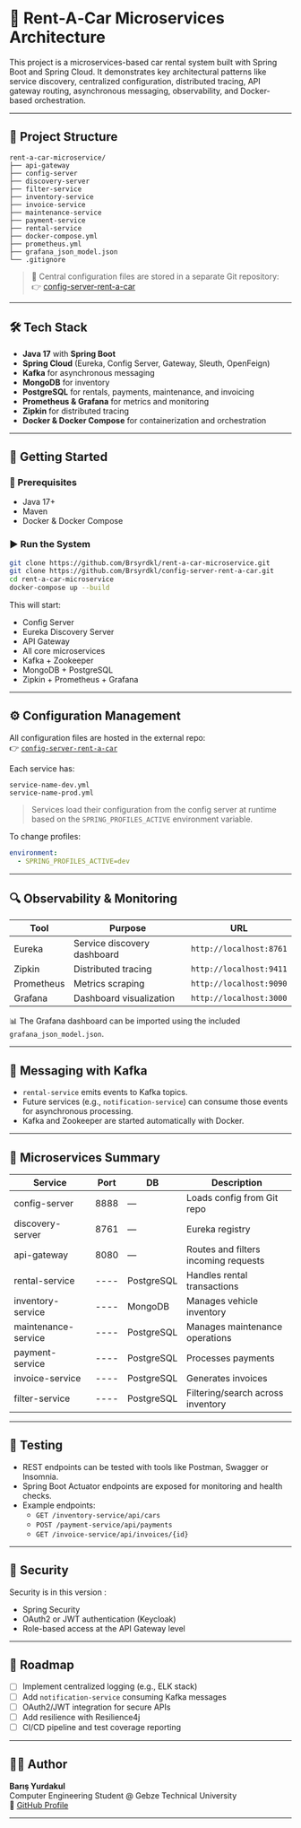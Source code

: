 
# 🚗 Rent‑A‑Car Microservices Architecture

This project is a microservices-based car rental system built with Spring Boot and Spring Cloud. It demonstrates key architectural patterns like service discovery, centralized configuration, distributed tracing, API gateway routing, asynchronous messaging, observability, and Docker-based orchestration.

---

## 📁 Project Structure

```
rent-a-car-microservice/
├── api-gateway
├── config-server
├── discovery-server
├── filter-service
├── inventory-service
├── invoice-service
├── maintenance-service
├── payment-service
├── rental-service
├── docker-compose.yml
├── prometheus.yml
├── grafana_json_model.json
└── .gitignore
```

> 🔧 Central configuration files are stored in a separate Git repository:  
> 👉 [config-server-rent-a-car](https://github.com/Brsyrdkl/config-server-rent-a-car)

---

## 🛠️ Tech Stack

- **Java 17** with **Spring Boot**
- **Spring Cloud** (Eureka, Config Server, Gateway, Sleuth, OpenFeign)
- **Kafka** for asynchronous messaging
- **MongoDB** for inventory
- **PostgreSQL** for rentals, payments, maintenance, and invoicing
- **Prometheus & Grafana** for metrics and monitoring
- **Zipkin** for distributed tracing
- **Docker & Docker Compose** for containerization and orchestration

---

## 🚀 Getting Started

### 🧰 Prerequisites

- Java 17+
- Maven
- Docker & Docker Compose

### ▶️ Run the System

```bash
git clone https://github.com/Brsyrdkl/rent-a-car-microservice.git
git clone https://github.com/Brsyrdkl/config-server-rent-a-car.git
cd rent-a-car-microservice
docker-compose up --build
```

This will start:

- Config Server
- Eureka Discovery Server
- API Gateway
- All core microservices
- Kafka + Zookeeper
- MongoDB + PostgreSQL
- Zipkin + Prometheus + Grafana

---

## ⚙️ Configuration Management

All configuration files are hosted in the external repo:  
👉 [`config-server-rent-a-car`](https://github.com/Brsyrdkl/config-server-rent-a-car)

Each service has:
```
service-name-dev.yml
service-name-prod.yml
```

> Services load their configuration from the config server at runtime based on the `SPRING_PROFILES_ACTIVE` environment variable.

To change profiles:
```yaml
environment:
  - SPRING_PROFILES_ACTIVE=dev
```

---

## 🔍 Observability & Monitoring

| Tool       | Purpose                       | URL                  |
|------------|-------------------------------|----------------------|
| Eureka     | Service discovery dashboard   | `http://localhost:8761` |
| Zipkin     | Distributed tracing           | `http://localhost:9411` |
| Prometheus | Metrics scraping              | `http://localhost:9090` |
| Grafana    | Dashboard visualization       | `http://localhost:3000` |

📊 The Grafana dashboard can be imported using the included `grafana_json_model.json`.

---

## 💬 Messaging with Kafka

- `rental-service` emits events to Kafka topics.
- Future services (e.g., `notification-service`) can consume those events for asynchronous processing.
- Kafka and Zookeeper are started automatically with Docker.

---

## 📡 Microservices Summary

| Service             | Port  | DB        | Description                          |
|---------------------|-------|-----------|--------------------------------------|
| config-server        | 8888  | —         | Loads config from Git repo           |
| discovery-server     | 8761  | —         | Eureka registry                      |
| api-gateway          | 8080  | —         | Routes and filters incoming requests |
| rental-service       | ----  | PostgreSQL| Handles rental transactions          |
| inventory-service    | ----  | MongoDB   | Manages vehicle inventory            |
| maintenance-service  | ----  | PostgreSQL| Manages maintenance operations       |
| payment-service      | ----  | PostgreSQL| Processes payments                   |
| invoice-service      | ----  | PostgreSQL| Generates invoices                   |
| filter-service       | ----  | PostgreSQL| Filtering/search across inventory    |

---

## 🧪 Testing

- REST endpoints can be tested with tools like Postman, Swagger or Insomnia.
- Spring Boot Actuator endpoints are exposed for monitoring and health checks.
- Example endpoints:
  - `GET /inventory-service/api/cars`
  - `POST /payment-service/api/payments`
  - `GET /invoice-service/api/invoices/{id}`

---

## 🔐 Security

Security is in this version :
- Spring Security
- OAuth2 or JWT authentication (Keycloak)
- Role-based access at the API Gateway level

---

## 🚧 Roadmap

- [ ] Implement centralized logging (e.g., ELK stack)
- [ ] Add `notification-service` consuming Kafka messages
- [ ] OAuth2/JWT integration for secure APIs
- [ ] Add resilience with Resilience4j
- [ ] CI/CD pipeline and test coverage reporting

---

## 👨‍💻 Author

**Barış Yurdakul**  
Computer Engineering Student @ Gebze Technical University  
🔗 [GitHub Profile](https://github.com/Brsyrdkl)

---
